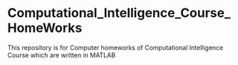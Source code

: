 # Computational_Intelligence_Course_HomeWorks
This repository is for Computer homeworks of Computational Intelligence Course which are written in MATLAB
